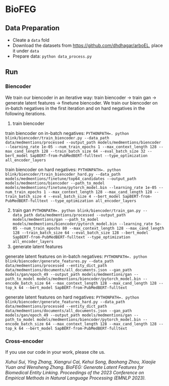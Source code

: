 # BioFEG

## Data Preparation
* Cleate a `data` fold
* Download the datasets from <https://github.com/dhdhagar/arboEL>, place it under `data`
* Prepare data: `python data_process.py`

## Run
### Biencoder
We train our biencoder in an iterative way: train biencoder -> train gan -> generate latent features -> finetune biencoder. We train our biencoder on in-batch negatives in the first iteration and on hard negatives in the following iterations.
1. train biencoder

train biencoder on in-batch negatives: `PYTHONPATH=. python blink/biencoder/train_biencoder.py --data_path data/medmentions/processed --output_path models/medmentions/biencoder --learning_rate 1e-05 --num_train_epochs 1 --max_context_length 128 --max_cand_length 128 --train_batch_size 64 --eval_batch_size 32 --bert_model SapBERT-from-PubMedBERT-fulltext --type_optimization all_encoder_layers`

train biencoder on hard negatives: `PYTHONPATH=. python blink/biencoder/train_biencoder_hard.py --data_path models/medmentions/finetune/top64_candidates --output_path models/medmentions/biencoder --path_to_model models/medmentions/finetune/pytorch_model.bin --learning_rate 1e-05 --num_train_epochs 1 --max_context_length 128 --max_cand_length 128 --train_batch_size 4 --eval_batch_size 4 --bert_model SapBERT-from-PubMedBERT-fulltext --type_optimization all_encoder_layers`

2. train gan `PYTHONPATH=. python blink/biencoder/train_gan.py --data_path data/medmentions/processed --output_path models/medmentions/gan --path_to_model models/medmentions/biencoder/pytorch_model.bin --learning_rate 5e-05 --num_train_epochs 80 --max_context_length 128 --max_cand_length 128 --train_batch_size 64 --eval_batch_size 128 --bert_model SapBERT-from-PubMedBERT-fulltext --type_optimization all_encoder_layers`
3. generate latent features

generate latent features on in-batch negatives: `PYTHONPATH=. python blink/biencoder/generate_features.py --data_path data/medmentions/processed --entity_dict_path data/medmentions/documents/all_documents.json --gan_path models/gan/epoch_49 --output_path models/medmentions/gan --path_to_model models/medmentions/biencoder/pytorch_model.bin --encode_batch_size 64 --max_context_length 128 --max_cand_length 128 --top_k 64 --bert_model SapBERT-from-PubMedBERT-fulltext`

generate latent features on hard negatives: `PYTHONPATH=. python blink/biencoder/generate_features_hard.py --data_path data/medmentions/processed --entity_dict_path data/medmentions/documents/all_documents.json --gan_path models/gan/epoch_49 --output_path models/medmentions/gan --path_to_model models/medmentions/biencoder/pytorch_model.bin --encode_batch_size 64 --max_context_length 128 --max_cand_length 128 --top_k 64 --bert_model SapBERT-from-PubMedBERT-fulltext`
### Cross-encoder


If you use our code in your work, please cite us.

*Xuhui Sui, Ying Zhang, Xiangrui Cai, Kehui Song, Baohang Zhou, Xiaojie Yuan and Wensheng Zhang. BioFEG: Generate Latent Features for Biomedical Entity Linking. Proceedings of the 2023 Conference on Empirical Methods in Natural Language Processing (EMNLP 2023).*
